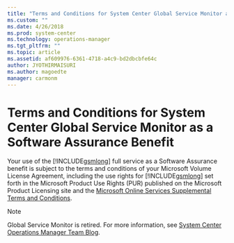 ```yaml
---
title: "Terms and Conditions for System Center Global Service Monitor as a Software Assurance Benefit | Microsoft Docs"
ms.custom: ""
ms.date: 4/26/2018
ms.prod: system-center
ms.technology: operations-manager
ms.tgt_pltfrm: ""
ms.topic: article
ms.assetid: af609976-6361-4718-a4c9-bd2dbcbfe64c
author: JYOTHIRMAISURI
ms.author: magoedte
manager: carmonm
---
```

# Terms and Conditions for System Center Global Service Monitor as a Software Assurance Benefit
Your use of the [!INCLUDE[gsmlong](../includes/gsmlong-md.md)] full service as a Software Assurance benefit is subject to the terms and conditions of your Microsoft Volume License Agreement, including the use rights for [!INCLUDE[gsmlong](../includes/gsmlong-md.md)] set forth in the Microsoft Product Use Rights (PUR) published on the Microsoft Product Licensing site and the [Microsoft Online Services Supplemental Terms and Conditions](http://go.microsoft.com/fwlink/?LinkId=280251).

>[!NOTE]
>Global Service Monitor is retired. For more information, see [System Center Operations Manager Team Blog](https://blogs.technet.microsoft.com/momteam/2018/09/14/global-service-monitor-to-retire-in-november-2018/).  
